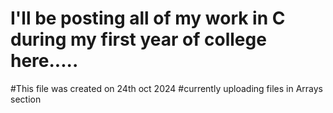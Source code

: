 # I'll be posting all of my work in C during my first year of college here.....
#This file was created on 24th oct 2024
#currently uploading files in Arrays section
